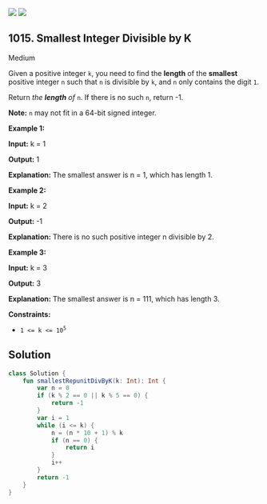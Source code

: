 [![](https://img.shields.io/github/stars/javadev/LeetCode-in-Kotlin?label=Stars&style=flat-square)](https://github.com/javadev/LeetCode-in-Kotlin)
[![](https://img.shields.io/github/forks/javadev/LeetCode-in-Kotlin?label=Fork%20me%20on%20GitHub%20&style=flat-square)](https://github.com/javadev/LeetCode-in-Kotlin/fork)

## 1015\. Smallest Integer Divisible by K

Medium

Given a positive integer `k`, you need to find the **length** of the **smallest** positive integer `n` such that `n` is divisible by `k`, and `n` only contains the digit `1`.

Return _the **length** of_ `n`. If there is no such `n`, return -1.

**Note:** `n` may not fit in a 64-bit signed integer.

**Example 1:**

**Input:** k = 1

**Output:** 1

**Explanation:** The smallest answer is n = 1, which has length 1.

**Example 2:**

**Input:** k = 2

**Output:** -1

**Explanation:** There is no such positive integer n divisible by 2.

**Example 3:**

**Input:** k = 3

**Output:** 3

**Explanation:** The smallest answer is n = 111, which has length 3.

**Constraints:**

*   <code>1 <= k <= 10<sup>5</sup></code>

## Solution

```kotlin
class Solution {
    fun smallestRepunitDivByK(k: Int): Int {
        var n = 0
        if (k % 2 == 0 || k % 5 == 0) {
            return -1
        }
        var i = 1
        while (i <= k) {
            n = (n * 10 + 1) % k
            if (n == 0) {
                return i
            }
            i++
        }
        return -1
    }
}
```